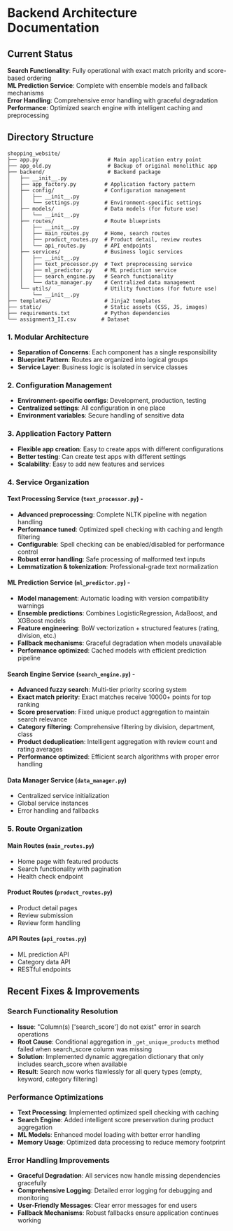 # Backend Architecture Documentation


## Current Status
 **Search Functionality**: Fully operational with exact match priority and score-based ordering  
 **ML Prediction Service**: Complete with ensemble models and fallback mechanisms  
 **Error Handling**: Comprehensive error handling with graceful degradation  
 **Performance**: Optimized search engine with intelligent caching and preprocessing

## Directory Structure

```
shopping_website/
├── app.py                      # Main application entry point
├── app_old.py                  # Backup of original monolithic app
├── backend/                    # Backend package
│   ├── __init__.py
│   ├── app_factory.py         # Application factory pattern
│   ├── config/                # Configuration management
│   │   ├── __init__.py
│   │   └── settings.py        # Environment-specific settings
│   ├── models/                # Data models (for future use)
│   │   └── __init__.py
│   ├── routes/                # Route blueprints
│   │   ├── __init__.py
│   │   ├── main_routes.py     # Home, search routes
│   │   ├── product_routes.py  # Product detail, review routes
│   │   └── api_routes.py      # API endpoints
│   ├── services/              # Business logic services
│   │   ├── __init__.py
│   │   ├── text_processor.py  # Text preprocessing service
│   │   ├── ml_predictor.py    # ML prediction service
│   │   ├── search_engine.py   # Search functionality
│   │   └── data_manager.py    # Centralized data management
│   └── utils/                 # Utility functions (for future use)
│       └── __init__.py
├── templates/                 # Jinja2 templates
├── static/                    # Static assets (CSS, JS, images)
├── requirements.txt           # Python dependencies
└── assignment3_II.csv        # Dataset
```


### 1. Modular Architecture
- **Separation of Concerns**: Each component has a single responsibility
- **Blueprint Pattern**: Routes are organized into logical groups
- **Service Layer**: Business logic is isolated in service classes

### 2. Configuration Management
- **Environment-specific configs**: Development, production, testing
- **Centralized settings**: All configuration in one place
- **Environment variables**: Secure handling of sensitive data

### 3. Application Factory Pattern
- **Flexible app creation**: Easy to create apps with different configurations
- **Better testing**: Can create test apps with different settings
- **Scalability**: Easy to add new features and services

### 4. Service Organization

#### Text Processing Service (`text_processor.py`) - 
- **Advanced preprocessing**: Complete NLTK pipeline with negation handling
- **Performance tuned**: Optimized spell checking with caching and length filtering
- **Configurable**: Spell checking can be enabled/disabled for performance control
- **Robust error handling**: Safe processing of malformed text inputs
- **Lemmatization & tokenization**: Professional-grade text normalization

#### ML Prediction Service (`ml_predictor.py`) - 
- **Model management**: Automatic loading with version compatibility warnings
- **Ensemble predictions**: Combines LogisticRegression, AdaBoost, and XGBoost models
- **Feature engineering**: BoW vectorization + structured features (rating, division, etc.)
- **Fallback mechanisms**: Graceful degradation when models unavailable
- **Performance optimized**: Cached models with efficient prediction pipeline

#### Search Engine Service (`search_engine.py`) - 
- **Advanced fuzzy search**: Multi-tier priority scoring system
- **Exact match priority**: Exact matches receive 10000+ points for top ranking
- **Score preservation**: Fixed unique product aggregation to maintain search relevance
- **Category filtering**: Comprehensive filtering by division, department, class
- **Product deduplication**: Intelligent aggregation with review count and rating averages
- **Performance optimized**: Efficient search algorithms with proper error handling

#### Data Manager Service (`data_manager.py`)
- Centralized service initialization
- Global service instances
- Error handling and fallbacks

### 5. Route Organization

#### Main Routes (`main_routes.py`)
- Home page with featured products
- Search functionality with pagination
- Health check endpoint

#### Product Routes (`product_routes.py`)
- Product detail pages
- Review submission
- Review form handling

#### API Routes (`api_routes.py`)
- ML prediction API
- Category data API
- RESTful endpoints

## Recent Fixes & Improvements

### Search Functionality Resolution 
- **Issue**: "Column(s) ['search_score'] do not exist" error in search operations
- **Root Cause**: Conditional aggregation in `_get_unique_products` method failed when search_score column was missing
- **Solution**: Implemented dynamic aggregation dictionary that only includes search_score when available
- **Result**: Search now works flawlessly for all query types (empty, keyword, category filtering)

### Performance Optimizations 
- **Text Processing**: Implemented optimized spell checking with caching
- **Search Engine**: Added intelligent score preservation during product aggregation  
- **ML Models**: Enhanced model loading with better error handling
- **Memory Usage**: Optimized data processing to reduce memory footprint

### Error Handling Improvements 
- **Graceful Degradation**: All services now handle missing dependencies gracefully
- **Comprehensive Logging**: Detailed error logging for debugging and monitoring
- **User-Friendly Messages**: Clear error messages for end users
- **Fallback Mechanisms**: Robust fallbacks ensure application continues working


